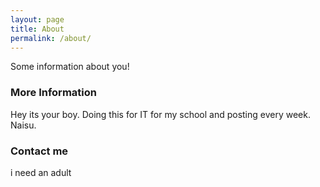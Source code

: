 ```yaml
---
layout: page
title: About
permalink: /about/
---
```


Some information about you!

### More Information

Hey its your boy. Doing this for IT for my school and posting every week. Naisu.

### Contact me

i need an adult

